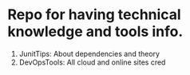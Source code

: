 # Repo for having technical knowledge and tools info.

1. JunitTips: About dependencies and theory
2. DevOpsTools: All cloud and online sites cred
